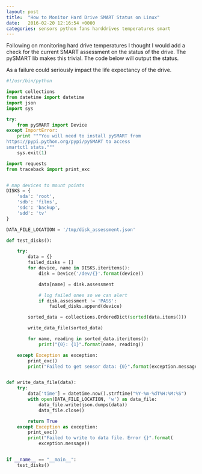 ```yaml
---
layout: post
title:  "How to Monitor Hard Drive SMART Status on Linux"
date:   2016-02-20 12:16:54 +0000
categories: sensors python fans harddrives temperatures smart
---
```

Following on monitoring hard drive temperatures I thought I would add a check for the current SMART assessment on the status of the drive. The pySMART lib makes this trivial. The code below will output the status.

As a failure could seriously impact the life expectancy of the drive.

```python
#!/usr/bin/python

import collections
from datetime import datetime
import json
import sys

try:
    from pySMART import Device
except ImportError:
    print """You will need to install pySMART from
https://pypi.python.org/pypi/pySMART to access
smartctl stats."""
    sys.exit(1)

import requests
from traceback import print_exc


# map devices to mount points
DISKS = {
    'sda': 'root',
    'sdb': 'films',
    'sdc': 'backup',
    'sdd': 'tv'
}

DATA_FILE_LOCATION = '/tmp/disk_assessment.json'

def test_disks():

    try:
        data = {}
        failed_disks = []
        for device, name in DISKS.iteritems():
            disk = Device('/dev/{}'.format(device))

            data[name] = disk.assessment

            # log failed ones so we can alert
            if disk.assessment != 'PASS':
                failed_disks.append(device)

        sorted_data = collections.OrderedDict(sorted(data.items()))

        write_data_file(sorted_data)

        for name, reading in sorted_data.iteritems():
            print("{0}: {1}".format(name, reading))

    except Exception as exception:
        print_exc()
        print("Failed to get sensor data: {0}".format(exception.message))


def write_data_file(data):
    try:
        data['time'] = datetime.now().strftime("%Y-%m-%dT%H:%M:%S")
        with open(DATA_FILE_LOCATION, 'w') as data_file:
            data_file.write(json.dumps(data))
            data_file.close()

        return True
    except Exception as exception:
        print_exc()
        print("Failed to write to data file. Error {}".format(
            exception.message))


if __name__ == "__main__":
    test_disks()
```
